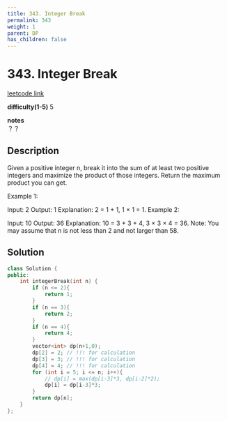 ```yaml
---
title: 343. Integer Break
permalink: 343
weight: 1
parent: DP
has_children: false
---
```

# 343. Integer Break
[leetcode link](https://leetcode.com/problems/integer-break/)

**difficulty(1-5)** 
5

**notes**   
？？ 

## Description
Given a positive integer n, break it into the sum of at least two positive integers and maximize the product of those integers. Return the maximum product you can get.

Example 1:

Input: 2
Output: 1
Explanation: 2 = 1 + 1, 1 × 1 = 1.
Example 2:

Input: 10
Output: 36
Explanation: 10 = 3 + 3 + 4, 3 × 3 × 4 = 36.
Note: You may assume that n is not less than 2 and not larger than 58.

## Solution
```c++
class Solution {
public:
    int integerBreak(int n) {
        if (n <= 2){
            return 1;
        }
        if (n == 3){
            return 2;
        }
        if (n == 4){
            return 4;
        }
        vector<int> dp(n+1,0);
        dp[2] = 2; // !!! for calculation
        dp[3] = 3; // !!! for calculation
        dp[4] = 4; // !!! for calculation
        for (int i = 5; i <= n; i++){
            // dp[i] = max(dp[i-3]*3, dp[i-2]*2);
            dp[i] = dp[i-3]*3;
        }
        return dp[n];
    }
};
```

<!-- 
Default label
{: .label }

Blue label
{: .label .label-blue }

Stable
{: .label .label-green }

New release
{: .label .label-purple }

Coming soon
{: .label .label-yellow }

Deprecated
{: .label .label-red } -->
